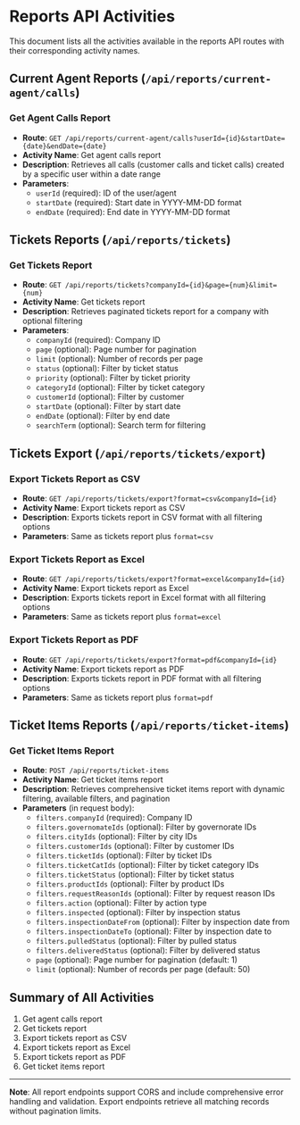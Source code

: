 # Reports API Activities

This document lists all the activities available in the reports API routes with their corresponding activity names.

## Current Agent Reports (`/api/reports/current-agent/calls`)

### Get Agent Calls Report
- **Route**: `GET /api/reports/current-agent/calls?userId={id}&startDate={date}&endDate={date}`
- **Activity Name**: Get agent calls report
- **Description**: Retrieves all calls (customer calls and ticket calls) created by a specific user within a date range
- **Parameters**:
  - `userId` (required): ID of the user/agent
  - `startDate` (required): Start date in YYYY-MM-DD format
  - `endDate` (required): End date in YYYY-MM-DD format

## Tickets Reports (`/api/reports/tickets`)

### Get Tickets Report
- **Route**: `GET /api/reports/tickets?companyId={id}&page={num}&limit={num}`
- **Activity Name**: Get tickets report
- **Description**: Retrieves paginated tickets report for a company with optional filtering
- **Parameters**:
  - `companyId` (required): Company ID
  - `page` (optional): Page number for pagination
  - `limit` (optional): Number of records per page
  - `status` (optional): Filter by ticket status
  - `priority` (optional): Filter by ticket priority
  - `categoryId` (optional): Filter by ticket category
  - `customerId` (optional): Filter by customer
  - `startDate` (optional): Filter by start date
  - `endDate` (optional): Filter by end date
  - `searchTerm` (optional): Search term for filtering

## Tickets Export (`/api/reports/tickets/export`)

### Export Tickets Report as CSV
- **Route**: `GET /api/reports/tickets/export?format=csv&companyId={id}`
- **Activity Name**: Export tickets report as CSV
- **Description**: Exports tickets report in CSV format with all filtering options
- **Parameters**: Same as tickets report plus `format=csv`

### Export Tickets Report as Excel
- **Route**: `GET /api/reports/tickets/export?format=excel&companyId={id}`
- **Activity Name**: Export tickets report as Excel
- **Description**: Exports tickets report in Excel format with all filtering options
- **Parameters**: Same as tickets report plus `format=excel`

### Export Tickets Report as PDF
- **Route**: `GET /api/reports/tickets/export?format=pdf&companyId={id}`
- **Activity Name**: Export tickets report as PDF
- **Description**: Exports tickets report in PDF format with all filtering options
- **Parameters**: Same as tickets report plus `format=pdf`

## Ticket Items Reports (`/api/reports/ticket-items`)

### Get Ticket Items Report
- **Route**: `POST /api/reports/ticket-items`
- **Activity Name**: Get ticket items report
- **Description**: Retrieves comprehensive ticket items report with dynamic filtering, available filters, and pagination
- **Parameters** (in request body):
  - `filters.companyId` (required): Company ID
  - `filters.governomateIds` (optional): Filter by governorate IDs
  - `filters.cityIds` (optional): Filter by city IDs
  - `filters.customerIds` (optional): Filter by customer IDs
  - `filters.ticketIds` (optional): Filter by ticket IDs
  - `filters.ticketCatIds` (optional): Filter by ticket category IDs
  - `filters.ticketStatus` (optional): Filter by ticket status
  - `filters.productIds` (optional): Filter by product IDs
  - `filters.requestReasonIds` (optional): Filter by request reason IDs
  - `filters.action` (optional): Filter by action type
  - `filters.inspected` (optional): Filter by inspection status
  - `filters.inspectionDateFrom` (optional): Filter by inspection date from
  - `filters.inspectionDateTo` (optional): Filter by inspection date to
  - `filters.pulledStatus` (optional): Filter by pulled status
  - `filters.deliveredStatus` (optional): Filter by delivered status
  - `page` (optional): Page number for pagination (default: 1)
  - `limit` (optional): Number of records per page (default: 50)

## Summary of All Activities

1. Get agent calls report
2. Get tickets report
3. Export tickets report as CSV
4. Export tickets report as Excel
5. Export tickets report as PDF
6. Get ticket items report

---

**Note**: All report endpoints support CORS and include comprehensive error handling and validation. Export endpoints retrieve all matching records without pagination limits.

